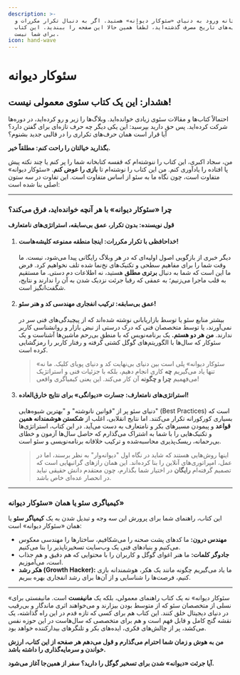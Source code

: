 ```yaml
---
description: >-
  شما در آستانه ورود به دنیای «سئوکار دیوانه» هستید. اگر به دنبال تکرار مکررات و
  نظریه‌های تاریخ مصرف گذشته‌اید، لطفاً همین حالا این صفحه را ببندید. این کتاب
  برای شما نیست.
icon: hand-wave
---
```


# سئوکار دیوانه

## هشدار: این یک کتاب سئوی معمولی نیست!

احتمالاً کتاب‌ها و مقالات سئوی زیادی خوانده‌اید. وبلاگ‌ها را زیر و رو کرده‌اید، در دوره‌ها شرکت کرده‌اید. پس حق دارید بپرسید: این یکی دیگر چه حرف تازه‌ای برای گفتن دارد؟ آیا قرار است همان حرف‌های تکراری را در قالبی جدید بشنوم؟

**بگذارید خیالتان را راحت کنم: مطلقاً خیر.**

من، سجاد اکبری، این کتاب را ننوشته‌ام که قفسه کتابخانه شما را پر کنم یا چند نکته پیش پا افتاده را یادآوری کنم. من این کتاب را نوشته‌ام تا **بازی را عوض کنم**. «سئوکار دیوانه» متفاوت است، چون نگاه ما به سئو از اساس متفاوت است. این تفاوت در سه ستون اصلی بنا شده است:

***

### چرا «سئوکار دیوانه» با هر آنچه خوانده‌اید، فرق می‌کند؟

**قول نویسنده: بدون تکرار، عمق بی‌سابقه، استراتژی‌های نامتعارف**

1.  #### **خداحافظی با تکرار مکررات: اینجا منطقه ممنوعه کلیشه‌هاست!**

    دیگر خبری از بازگویی اصول اولیه‌ای که در هر وبلاگ رایگانی پیدا می‌شود، نیست. ما وقت شما را برای مفاهیم سطحی و تکنیک‌های نخ‌نما شده تلف نخواهیم کرد. فرض ما این است که شما به دنبال **برتری مطلق** هستید، نه اطلاعات دم دستی. ما مستقیم به قلب ماجرا می‌زنیم؛ به عمقی که رقبا جرئت نزدیک شدن به آن را ندارند و نتایج، شگفت‌انگیز است.
2.  #### **عمق بی‌سابقه: ترکیب انفجاری مهندسی کد و هنر سئو!**

    بیشتر منابع سئو یا توسط بازاریابانی نوشته شده‌اند که از پیچیدگی‌های فنی سر در نمی‌آورند، یا توسط متخصصان فنی که درک درستی از نبض بازار و روانشناسی کاربر ندارند. **من هر دو هستم.** یک برنامه‌نویس که با منطق بی‌رحم ماشین‌ها آشناست و یک سئوکار که سال‌ها با الگوریتم‌های گوگل کشتی گرفته و رفتار کاربر را رمزگشایی کرده است.

    > «سئوکار دیوانه» پلی است بین دنیای بی‌نهایت کد و دنیای پویای کلیک. ما نه تنها یاد می‌گیریم **چه** کاری انجام دهیم، بلکه با جزئیات فنی و استراتژیک می‌فهمیم **چرا و چگونه** آن کار می‌کند. این یعنی کیمیاگری واقعی!
3.  #### **استراتژی‌های نامتعارف: جسارت «دیوانگی» برای نتایج خارق‌العاده!**

    دنیای سئو پر از "قوانین نانوشته" و "بهترین شیوه‌هایی" (Best Practices) است که بسیاری کورکورانه تکرار می‌کنند. اما نتایج انقلابی، اغلب از **شکستن هوشمندانه همین قواعد** و پیمودن مسیرهای بکر و نامتعارف به دست می‌آید. در این کتاب، استراتژی‌ها و تکنیک‌هایی را با شما به اشتراک می‌گذارم که حاصل سال‌ها آزمون و خطای بی‌رحمانه، ریسک‌پذیری محاسبه‌شده و ترکیب خلاقانه برنامه‌نویسی و سئو است.

    > اینها روش‌هایی هستند که شاید در نگاه اول "دیوانه‌وار" به نظر برسند، اما در عمل، امپراتوری‌های آنلاین را بنا کرده‌اند. این همان رازهای گرانبهایی است که تصمیم گرفته‌ام **رایگان** در اختیار شما بگذارم، چون معتقدم دانش حقیقی نباید در انحصار عده‌ای خاص باشد.

***

### کیمیاگری سئو یا همان  «سئوکار دیوانه»

این کتاب، راهنمای شما برای پرورش این سه وجه و تبدیل شدن به یک **کیمیاگر سئو** یا همان «سئوکار دیوانه» است:

* **مهندس درون:** ما کدهای پشت صحنه را می‌شکافیم، ساختارها را مهندسی معکوس می‌کنیم و بنیادهای فنی یک وب‌سایت تسخیرناپذیر را بنا می‌کنیم.
* **جادوگر کلمات:** ما هنر اغوای گوگل و کاربران را با محتوایی که هم دقیق و هم جذاب است، می‌آموزیم.
* **هکر رشد (Growth Hacker):** ما یاد می‌گیریم چگونه مانند یک هکر، هوشمندانه بازی کنیم، فرصت‌ها را شناسایی و از آن‌ها برای رشد انفجاری بهره ببریم.

***

«سئوکار دیوانه» نه یک کتاب راهنمای معمولی، بلکه یک **مانیفست** است. مانیفستی برای نسلی از متخصصان سئو که از متوسط بودن بیزارند و می‌خواهند اثری ماندگار و بی‌رقیب در دنیای دیجیتال خلق کنند. این کتاب هم برای کسی که تازه قدم در این راه گذاشته، یک نقشه گنج کامل و قابل فهم است و هم برای متخصصی که سال‌هاست در این حوزه نفس می‌کشد، پر از چالش‌های فکری، ایده‌های بکر و تلنگرهای بیدارکننده خواهد بود.

**من به هوش و زمان شما احترام می‌گذارم و قول می‌دهم هر صفحه از این کتاب، ارزش خواندن و سرمایه‌گذاری را داشته باشد.**

**آیا جرئت «دیوانه» شدن برای تسخیر گوگل را دارید؟ سفر از همین‌جا آغاز می‌شود.**
